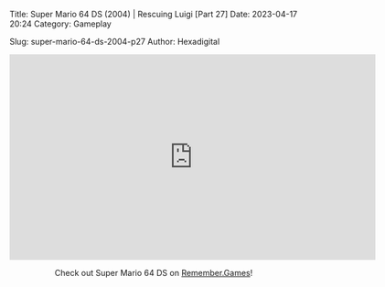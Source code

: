Title: Super Mario 64 DS (2004) | Rescuing Luigi [Part 27]
Date: 2023-04-17 20:24
Category: Gameplay

Slug: super-mario-64-ds-2004-p27
Author: Hexadigital

<center><iframe src="https://www.youtube.com/embed/vegY9qbUuu0?feature=oembed" allow="accelerometer; autoplay; encrypted-media; gyroscope; picture-in-picture" width="640" height="360" frameborder="0"></iframe>

Check out Super Mario 64 DS on [Remember.Games](https://remember.games/game/2250/super-mario-64-ds/)!</center>